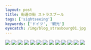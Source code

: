```yaml
---
layout: post
title: 街道の街 ストラスブール
tags: ['sightseeing']
keywords: ['ドイツ', '観光']
eyecatch: /img/blog_strasbourg01.jpg
---
```


<img src="/img/blog_strasbourg01.jpg" class="image-on-frame image-fade">

<img src="/img/blog_strasbourg02.jpg" class="image-on-frame image-fade">

<img src="/img/blog_strasbourg03.jpg" class="image-on-frame image-fade">

<img src="/img/blog_strasbourg04.jpg" class="image-on-frame-small image-fade">

<img src="/img/blog_strasbourg05.jpg" class="image-on-frame image-fade">

<img src="/img/blog_strasbourg06.jpg" class="image-on-frame image-fade">

<img src="/img/blog_strasbourg07.jpg" class="image-on-frame image-fade">

<img src="/img/blog_strasbourg08.jpg" class="image-on-frame image-fade">

<img src="/img/blog_strasbourg09.jpg" class="image-on-frame image-fade">

<img src="/img/blog_strasbourg10.jpg" class="image-on-frame image-fade">

<img src="/img/blog_strasbourg11.jpg" class="image-on-frame image-fade">

<img src="/img/blog_strasbourg12.jpg" class="image-on-frame image-fade">

<img src="/img/blog_strasbourg13.jpg" class="image-on-frame image-fade">